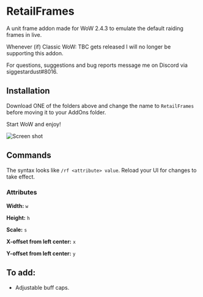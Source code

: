 # RetailFrames
A unit frame addon made for WoW 2.4.3 to emulate the default raiding frames in live.

Whenever (if) Classic WoW: TBC gets released I will no longer be supporting this addon.

For questions, suggestions and bug reports message me on Discord via siggestardust#8016.

## Installation

Download ONE of the folders above and change the name to `RetailFrames` before moving it to your AddOns folder. 

Start WoW and enjoy!

![Screen shot](https://image.prntscr.com/image/mNEcMrFXQXOEBV5h0FhE8A.png)

## Commands

The syntax looks like `/rf <attribute> value`. Reload your UI for changes to take effect.

### Attributes

**Width:** `w`

**Height:** `h`

**Scale:** `s`

**X-offset from left center:** `x`

**Y-offset from left center:** `y`

## To add: 
- Adjustable buff caps.
